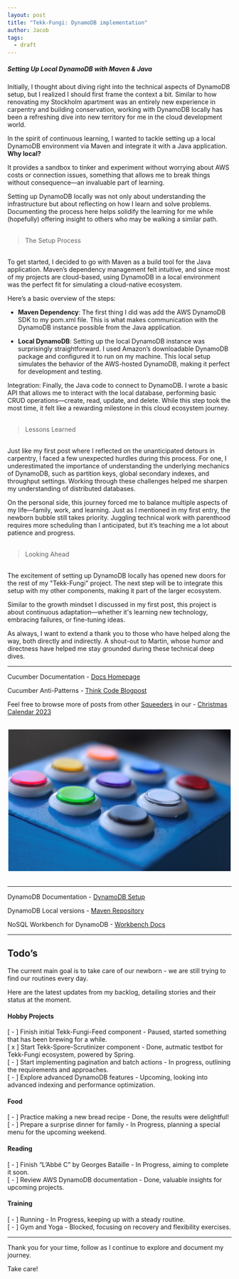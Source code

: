 ```yaml
---
layout: post
title: "Tekk-Fungi: DynamoDB implementation"
author: Jacob
tags:
  - draft
---
```

<h5>Setting Up Local DynamoDB with Maven & Java</h5>

Initially, I thought about diving right into the technical aspects of DynamoDB setup, but I realized I should first frame the context a bit. 
Similar to how renovating my Stockholm apartment was an entirely new experience in carpentry and building conservation,
working with DynamoDB locally has been a refreshing dive into new territory for me in the cloud development world.

In the spirit of continuous learning, I wanted to tackle setting up a local DynamoDB environment via Maven and integrate it with a Java application. **Why local?**

It provides a sandbox to tinker and experiment without worrying about AWS costs or connection issues, something that allows me to break things without consequence—an invaluable part of learning.

Setting up DynamoDB locally was not only about understanding the infrastructure but about reflecting on how I learn and solve problems.
Documenting the process here helps solidify the learning for me while (hopefully) offering insight to others who may be walking a similar path.
<br/>
<br/>
>The Setup Process

<br/>
To get started, I decided to go with Maven as a build tool for the Java application. 
Maven’s dependency management felt intuitive, and since most of my projects are cloud-based, using DynamoDB in a local environment was the perfect fit for simulating a cloud-native ecosystem.

Here’s a basic overview of the steps:

- **Maven Dependency**: The first thing I did was add the AWS DynamoDB SDK to my pom.xml file. This is what makes communication with the DynamoDB instance possible from the Java application.

- **Local DynamoDB**: Setting up the local DynamoDB instance was surprisingly straightforward. I used Amazon’s downloadable DynamoDB package and configured it to run on my machine. This local setup simulates the behavior of the AWS-hosted DynamoDB, making it perfect for development and testing.

Integration: Finally, the Java code to connect to DynamoDB. I wrote a basic API that allows me to interact with the local database, performing basic CRUD operations—create, read, update, and delete.
While this step took the most time, it felt like a rewarding milestone in this cloud ecosystem journey.
<br/>
<br/>

>Lessons Learned

<br/>
Just like my first post where I reflected on the unanticipated detours in carpentry, I faced a few unexpected hurdles during this process. For one, 
I underestimated the importance of understanding the underlying mechanics of DynamoDB, such as partition keys, global secondary indexes, and throughput settings. 
Working through these challenges helped me sharpen my understanding of distributed databases.

On the personal side, this journey forced me to balance multiple aspects of my life—family, work, and learning. Just as I mentioned in my first entry, the newborn bubble still takes priority. 
Juggling technical work with parenthood requires more scheduling than I anticipated, but it’s teaching me a lot about patience and progress.
<br/>
<br/>

>Looking Ahead

<br/>
The excitement of setting up DynamoDB locally has opened new doors for the rest of my "Tekk-Fungi" project. The next step will be to integrate this setup with my other components, making it part of the larger ecosystem.
<br/>

Similar to the growth mindset I discussed in my first post, this project is about continuous adaptation—whether it's learning new technology, embracing failures, or fine-tuning ideas.

As always, I want to extend a thank you to those who have helped along the way, both directly and indirectly. A shout-out to Martin, whose humor and directness have helped me stay grounded during these technical deep dives.


---

Cucumber Documentation - [Docs Homepage](https://cucumber.io/docs/cucumber/)

Cucumber Anti-Patterns - [Think Code Blogpost](https://www.thinkcode.se/blog/2016/06/22/cucumber-antipatterns)

Feel free to browse more of posts from other [Squeeders](https://www.squeed.com/vilka-vi-aer/squeeders/) in our - [Christmas Calendar 2023](https://www.squeed.com/julkalender-2023/)

<br/>
<div style="text-align: center"><img title="cucumbers" alt="cucumbers" src="/assets/posts/cucumber-and-bdd/general-tech-picture.png"></div>
<br/>

---

DynamoDB Documentation - <a href="https://docs.aws.amazon.com/amazondynamodb/latest/developerguide/DynamoDBLocal.html" class="static-link">DynamoDB Setup</a>

DynamoDB Local versions - <a href="https://mvnrepository.com/artifact/com.amazonaws/DynamoDBLocal" class="static-link">Maven Repository</a>

NoSQL Workbench for DynamoDB - <a href="https://docs.aws.amazon.com/amazondynamodb/latest/developerguide/workbench.html" class="static-link">Workbench Docs</a>

---

## Todo’s

The current main goal is to take care of our newborn - we are still trying to find our routines every day.

Here are the latest updates from my backlog, detailing stories and their status at the moment.

#### Hobby Projects
[ - ] Finish initial Tekk-Fungi-Feed component - Paused, started something that has been brewing for a while.
<br/>
[ x ] Start Tekk-Spore-Scrutinizer component - Done, autmatic testbot for Tekk-Fungi ecosystem, powered by Spring.
<br/>
[ - ] Start implementing pagination and batch actions - In progress, outlining the requirements and approaches.
<br/>
[ - ] Explore advanced DynamoDB features - Upcoming, looking into advanced indexing and performance optimization.

#### Food
[ - ] Practice making a new bread recipe - Done, the results were delightful!
<br/>
[ - ] Prepare a surprise dinner for family - In Progress, planning a special menu for the upcoming weekend.

#### Reading
[ - ] Finish “L’Abbé C” by Georges Bataille - In Progress, aiming to complete it soon.
<br/>
[ - ] Review AWS DynamoDB documentation - Done, valuable insights for upcoming projects.

#### Training
[ - ] Running - In Progress, keeping up with a steady routine.
<br/>
[ - ] Gym and Yoga - Blocked, focusing on recovery and flexibility exercises.

---
Thank you for your time, follow as I continue to explore and document my journey.

Take care!